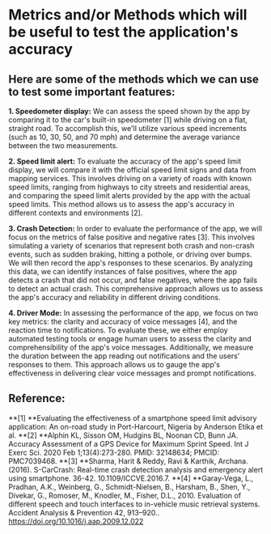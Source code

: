 # Metrics and/or Methods which will be useful to test the application's accuracy
## Here are some of the methods which we can use to test some important features:
**1. Speedometer display:**
We can assess the speed shown by the app by comparing it to the car's built-in speedometer [1] while driving on a flat, straight road. To accomplish this, we'll utilize various speed increments (such as 10, 30, 50, and 70 mph) and determine the average variance between the two measurements.

**2. Speed limit alert:**
To evaluate the accuracy of the app's speed limit display, we will compare it with the official speed limit signs and data from mapping services. This involves driving on a variety of roads with known speed limits, ranging from highways to city streets and residential areas, and comparing the speed limit alerts provided by the app with the actual speed limits. This method allows us to assess the app's accuracy in different contexts and environments [2].

**3. Crash Detection:**
In order to evaluate the performance of the app, we will focus on the metrics of false positive and negative rates [3]. This involves simulating a variety of scenarios that represent both crash and non-crash events, such as sudden braking, hitting a pothole, or driving over bumps. We will then record the app's responses to these scenarios. By analyzing this data, we can identify instances of false positives, where the app detects a crash that did not occur, and false negatives, where the app fails to detect an actual crash. This comprehensive approach allows us to assess the app's accuracy and reliability in different driving conditions.

**4. Driver Mode:**
In assessing the performance of the app, we focus on two key metrics: the clarity and accuracy of voice messages [4], and the reaction time to notifications. To evaluate these, we either employ automated testing tools or engage human users to assess the clarity and comprehensibility of the app's voice messages. Additionally, we measure the duration between the app reading out notifications and the users' responses to them. This approach allows us to gauge the app's effectiveness in delivering clear voice messages and prompt notifications.

## Reference:
**[1] **Evaluating the effectiveness of a smartphone speed limit advisory application: An on-road study in Port-Harcourt, Nigeria by Anderson Etika et al.
**[2] **Alphin KL, Sisson OM, Hudgins BL, Noonan CD, Bunn JA. Accuracy Assessment of a GPS Device for Maximum Sprint Speed. Int J Exerc Sci. 2020 Feb 1;13(4):273-280. PMID: 32148634; PMCID: PMC7039468.
**[3] **Sharma, Harit & Reddy, Ravi & Karthik, Archana. (2016). S-CarCrash: Real-time crash detection analysis and emergency alert using smartphone. 36-42. 10.1109/ICCVE.2016.7. 
**[4] **Garay-Vega, L., Pradhan, A.K., Weinberg, G., Schmidt-Nielsen, B., Harsham, B., Shen, Y., Divekar, G., Romoser, M., Knodler, M., Fisher, D.L., 2010. Evaluation of different speech and touch interfaces to in-vehicle music retrieval systems. Accident Analysis & Prevention 42, 913–920.. https://doi.org/10.1016/j.aap.2009.12.022